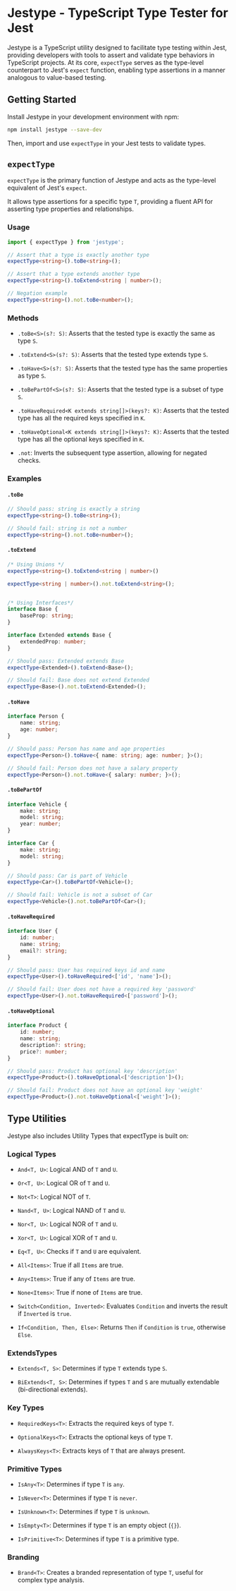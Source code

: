 # Jestype - TypeScript Type Tester for Jest

Jestype is a TypeScript utility designed to facilitate type testing within Jest, providing developers with tools to assert and validate type behaviors in TypeScript projects. At its core, `expectType` serves as the type-level counterpart to Jest's `expect` function, enabling type assertions in a manner analogous to value-based testing.

## Getting Started

Install Jestype in your development environment with npm:

```bash
npm install jestype --save-dev
```

Then, import and use `expectType` in your Jest tests to validate types.

## `expectType`
`expectType` is the primary function of Jestype and acts as the type-level equivalent of Jest's `expect`. 

It allows type assertions for a specific type `T`, providing a fluent API for asserting type properties and relationships.

### Usage

```typescript
import { expectType } from 'jestype';

// Assert that a type is exactly another type
expectType<string>().toBe<string>();

// Assert that a type extends another type
expectType<string>().toExtend<string | number>();

// Negation example
expectType<string>().not.toBe<number>();
```

### Methods

- `.toBe<S>(s?: S)`: Asserts that the tested type is exactly the same as type `S`.

- `.toExtend<S>(s?: S)`: Asserts that the tested type extends type `S`.

- `.toHave<S>(s?: S)`: Asserts that the tested type has the same properties as type `S`.

- `.toBePartOf<S>(s?: S)`: Asserts that the tested type is a subset of type `S`.

- `.toHaveRequired<K extends string[]>(keys?: K)`: Asserts that the tested type has all the required keys specified in `K`.

- `.toHaveOptional<K extends string[]>(keys?: K)`: Asserts that the tested type has all the optional keys specified in `K`.

- `.not`: Inverts the subsequent type assertion, allowing for negated checks.

### Examples

#### `.toBe`
```typescript
// Should pass: string is exactly a string
expectType<string>().toBe<string>();

// Should fail: string is not a number
expectType<string>().not.toBe<number>();

```

#### `.toExtend`
```typescript
/* Using Unions */
expectType<string>().toExtend<string | number>()

expectType<string | number>().not.toExtend<string>();


/* Using Interfaces*/
interface Base {
    baseProp: string;
}

interface Extended extends Base {
    extendedProp: number;
}

// Should pass: Extended extends Base
expectType<Extended>().toExtend<Base>();

// Should fail: Base does not extend Extended
expectType<Base>().not.toExtend<Extended>();
```

#### `.toHave`
```typescript
interface Person {
    name: string;
    age: number;
}

// Should pass: Person has name and age properties
expectType<Person>().toHave<{ name: string; age: number; }>();

// Should fail: Person does not have a salary property
expectType<Person>().not.toHave<{ salary: number; }>();
```

#### `.toBePartOf`
```typescript
interface Vehicle {
    make: string;
    model: string;
    year: number;
}

interface Car {
    make: string;
    model: string;
}

// Should pass: Car is part of Vehicle
expectType<Car>().toBePartOf<Vehicle>();

// Should fail: Vehicle is not a subset of Car
expectType<Vehicle>().not.toBePartOf<Car>();
```
#### `.toHaveRequired`

```typescript
interface User {
    id: number;
    name: string;
    email?: string;
}

// Should pass: User has required keys id and name
expectType<User>().toHaveRequired<['id', 'name']>();

// Should fail: User does not have a required key 'password'
expectType<User>().not.toHaveRequired<['password']>();

```

#### `.toHaveOptional`

```typescript
interface Product {
    id: number;
    name: string;
    description?: string;
    price?: number;
}

// Should pass: Product has optional key 'description'
expectType<Product>().toHaveOptional<['description']>();

// Should fail: Product does not have an optional key 'weight'
expectType<Product>().not.toHaveOptional<['weight']>();
```

## Type Utilities
Jestype also includes Utility Types that expectType is built on:

### Logical Types
- `And<T, U>`: Logical AND of `T` and `U`.

- `Or<T, U>`: Logical OR of `T` and `U`.

- `Not<T>`: Logical NOT of `T`.

- `Nand<T, U>`: Logical NAND of `T` and `U`.

- `Nor<T, U>`: Logical NOR of `T` and `U`.

- `Xor<T, U>`: Logical XOR of `T` and `U`.

- `Eq<T, U>`: Checks if `T` and `U` are equivalent.


- `All<Items>`: True if all `Items` are true.

- `Any<Items>`: True if any of `Items` are true.

- `None<Items>`: True if none of `Items` are true.


- `Switch<Condition, Inverted>`: Evaluates `Condition` and inverts the result if `Inverted` is `true`.

- `If<Condition, Then, Else>`: Returns `Then` if `Condition` is `true`, otherwise `Else`.

### ExtendsTypes
- `Extends<T, S>`: Determines if type `T` extends type `S`.

- `BiExtends<T, S>`: Determines if types `T` and `S` are mutually extendable (bi-directional extends).

### Key Types
- `RequiredKeys<T>`: Extracts the required keys of type `T`.

- `OptionalKeys<T>`: Extracts the optional keys of type `T`.

- `AlwaysKeys<T>`: Extracts keys of `T` that are always present.


### Primitive Types
- `IsAny<T>`: Determines if type `T` is `any`.

- `IsNever<T>`: Determines if type `T` is `never`.

- `IsUnknown<T>`: Determines if type `T` is `unknown`.

- `IsEmpty<T>`: Determines if type `T` is an empty object (`{}`).

- `IsPrimitive<T>`: Determines if type `T` is a primitive type.

### Branding

- `Brand<T>`: Creates a branded representation of type `T`, useful for complex type analysis.
